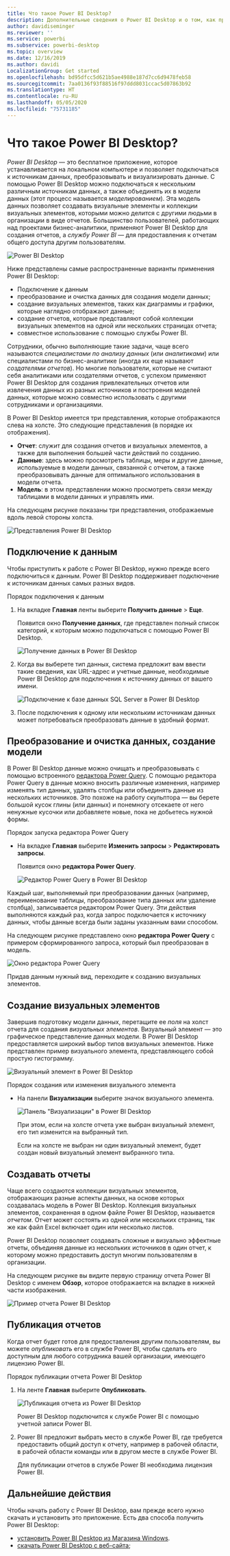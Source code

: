 ```yaml
---
title: Что такое Power BI Desktop?
description: Дополнительные сведения о Power BI Desktop и о том, как приступить к работе с ним.
author: davidiseminger
ms.reviewer: ''
ms.service: powerbi
ms.subservice: powerbi-desktop
ms.topic: overview
ms.date: 12/16/2019
ms.author: davidi
LocalizationGroup: Get started
ms.openlocfilehash: bd95dfcc5d621b5ae4988e187d7cc6d9478feb58
ms.sourcegitcommit: 7aa0136f93f88516f97ddd8031ccac5d07863b92
ms.translationtype: HT
ms.contentlocale: ru-RU
ms.lasthandoff: 05/05/2020
ms.locfileid: "75731185"
---
```

# <a name="what-is-power-bi-desktop"></a>Что такое Power BI Desktop?

*Power BI Desktop* — это бесплатное приложение, которое устанавливается на локальном компьютере и позволяет подключаться к источникам данных, преобразовывать и визуализировать данные. С помощью Power BI Desktop можно подключаться к нескольким различным источникам данных, а также объединять их в модели данных (этот процесс называется *моделированием*). Эта модель данных позволяет создавать визуальные элементы и коллекции визуальных элементов, которыми можно делится с другими людьми в организации в виде отчетов. Большинство пользователей, работающих над проектами бизнес-аналитики, применяют Power BI Desktop для создания отчетов, а *службу Power BI* — для предоставления к отчетам общего доступа другим пользователям.

![Power BI Desktop](media/desktop-what-is-desktop/what-is-desktop_01.png)

Ниже представлены самые распространенные варианты применения Power BI Desktop:

* Подключение к данным
* преобразование и очистка данных для создания модели данных;
* создание визуальных элементов, таких как диаграммы и графики, которые наглядно отображают данные;
* создание отчетов, которые представляют собой коллекции визуальных элементов на одной или нескольких страницах отчета;
* совместное использование с помощью службы Power BI.

Сотрудники, обычно выполняющие такие задачи, чаще всего называются *специалистами по анализу данных* (или *аналитиками*) или специалистами по бизнес-аналитике (иногда их еще называют *создателями отчетов*). Но многие пользователи, которые не считают себя аналитиками или создателями отчетов, с успехом применяют Power BI Desktop для создания привлекательных отчетов или извлечения данных из разных источников и построения моделей данных, которые можно совместно использовать с другими сотрудниками и организациями.

В Power BI Desktop имеется три представления, которые отображаются слева на холсте. Это следующие представления (в порядке их отображения).
* **Отчет**: служит для создания отчетов и визуальных элементов, а также для выполнения большей части действий по созданию.
* **Данные**: здесь можно просмотреть таблицы, меры и другие данные, используемые в модели данных, связанной с отчетом, а также преобразовывать данные для оптимального использования в модели отчета.
* **Модель**: в этом представлении можно просмотреть связи между таблицами в модели данных и управлять ими.

На следующем рисунке показаны три представления, отображаемые вдоль левой стороны холста.

![Представления Power BI Desktop](media/desktop-what-is-desktop/what-is-desktop-07.png)
 

## <a name="connect-to-data"></a>Подключение к данным
Чтобы приступить к работе с Power BI Desktop, нужно прежде всего подключиться к данным. Power BI Desktop поддерживает подключение к источникам данных самых разных видов. 

Порядок подключения к данным

1. На вкладке **Главная** ленты выберите **Получить данные**  >  **Еще**. 

   Появится окно **Получение данных**, где представлен полный список категорий, к которым можно подключаться с помощью Power BI Desktop.

   ![Получение данных в Power BI Desktop](media/desktop-what-is-desktop/what-is-desktop_02.png)

2. Когда вы выберете тип данных, система предложит вам ввести такие сведения, как URL-адрес и учетные данные, необходимые Power BI Desktop для подключения к источнику данных от вашего имени.

   ![Подключение к базе данных SQL Server в Power BI Desktop](media/desktop-what-is-desktop/what-is-desktop_03.png)

3. После подключения к одному или нескольким источникам данных может потребоваться преобразовать данные в удобный формат.

## <a name="transform-and-clean-data-create-a-model"></a>Преобразование и очистка данных, создание модели

В Power BI Desktop данные можно очищать и преобразовывать с помощью встроенного [редактора Power Query](https://docs.microsoft.com/power-bi/desktop-query-overview). С помощью редактора Power Query в данные можно вносить различные изменения, например изменять тип данных, удалять столбцы или объединять данные из нескольких источников. Это похоже на работу скульптора — вы берете большой кусок глины (или данных) и понемногу отсекаете от него ненужные кусочки или добавляете новые, пока не добьетесь нужной формы. 

Порядок запуска редактора Power Query

- На вкладке **Главная** выберите **Изменить запросы**  >  **Редактировать запросы**.

   Появится окно **редактора Power Query**.

   ![Редактор Power Query в Power BI Desktop](media/desktop-getting-started/designer_gsg_editquery.png)

Каждый шаг, выполняемый при преобразовании данных (например, переименование таблицы, преобразование типа данных или удаление столбца), записывается редактором Power Query. Эти действия выполняются каждый раз, когда запрос подключается к источнику данных, чтобы данные всегда были заданы указанным вами способом.

На следующем рисунке представлено окно **редактора Power Query** с примером сформированного запроса, который был преобразован в модель.

 ![Окно редактора Power Query](media/desktop-getting-started/shapecombine_querysettingsfinished.png)

Придав данным нужный вид, переходите к созданию визуальных элементов. 

## <a name="create-visuals"></a>Создание визуальных элементов 

Завершив подготовку модели данных, перетащите ее *поля* на холст отчета для создания *визуальных элементов*. Визуальный элемент — это графическое представление данных модели. В Power BI Desktop предоставляется широкий выбор типов визуальных элементов. Ниже представлен пример визуального элемента, представляющего собой простую гистограмму. 

![Визуальный элемент в Power BI Desktop](media/desktop-what-is-desktop/what-is-desktop_04.png)

Порядок создания или изменения визуального элемента 

- На панели **Визуализации** выберите значок визуального элемента. 

   ![Панель "Визуализации" в Power BI Desktop](media/desktop-what-is-desktop/what-is-desktop_05.png)

   При этом, если на холсте отчета уже выбран визуальный элемент, его тип изменится на выбранный тип. 

   Если на холсте не выбран ни один визуальный элемент, будет создан новый визуальный элемент выбранного типа.


## <a name="create-reports"></a>Создавать отчеты

Чаще всего создаются коллекции визуальных элементов, отображающих разные аспекты данных, на основе которых создавалась модель в Power BI Desktop. Коллекция визуальных элементов, сохраненная в одном файле Power BI Desktop, называется *отчетом*. Отчет может состоять из одной или нескольких страниц, так же как файл Excel включает один или несколько листов. 

Power BI Desktop позволяет создавать сложные и визуально эффектные отчеты, объединяя данные из нескольких источников в один отчет, к которому можно предоставить доступ многим пользователям в организации.

На следующем рисунке вы видите первую страницу отчета Power BI Desktop с именем **Обзор**, которое отображается на вкладке в нижней части изображения. 

![Пример отчета Power BI Desktop](media/desktop-what-is-desktop/what-is-desktop_01.png)

## <a name="share-reports"></a>Публикация отчетов

Когда отчет будет готов для предоставления другим пользователям, вы можете *опубликовать* его в службе Power BI, чтобы сделать его доступным для любого сотрудника вашей организации, имеющего лицензию Power BI. 

Порядок публикации отчета Power BI Desktop 

1. На ленте **Главная** выберите **Опубликовать**.

   ![Публикация отчета из Power BI Desktop](media/desktop-what-is-desktop/what-is-desktop_06.png)

   Power BI Desktop подключится к службе Power BI с помощью учетной записи Power BI. 

2. Power BI предложит выбрать место в службе Power BI, где требуется предоставить общий доступ к отчету, например в рабочей области, в рабочей области команды или в другом месте в службе Power BI. 

   Для публикации отчетов в службе Power BI необходима лицензия Power BI.


## <a name="next-steps"></a>Дальнейшие действия

Чтобы начать работу с Power BI Desktop, вам прежде всего нужно скачать и установить это приложение. Есть два способа получить Power BI Desktop:

* [установить Power BI Desktop из Магазина Windows](https://aka.ms/pbidesktopstore).
* [скачать Power BI Desktop с веб-сайта](https://docs.microsoft.com/power-bi/desktop-get-the-desktop#download-power-bi-desktop-directly);

